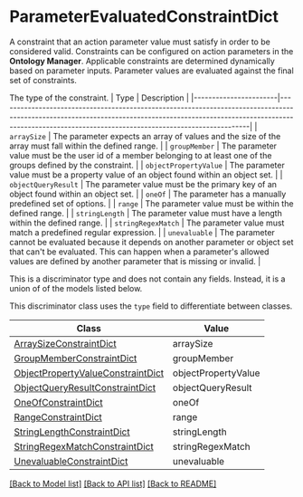 # ParameterEvaluatedConstraintDict

A constraint that an action parameter value must satisfy in order to be considered valid.
Constraints can be configured on action parameters in the **Ontology Manager**. 
Applicable constraints are determined dynamically based on parameter inputs. 
Parameter values are evaluated against the final set of constraints.

The type of the constraint.
| Type                  | Description                                                                                                                                                                                                                     |
|-----------------------|---------------------------------------------------------------------------------------------------------------------------------------------------------------------------------------------------------------------------------|
| `arraySize`           | The parameter expects an array of values and the size of the array must fall within the defined range.                                                                                                                          |
| `groupMember`         | The parameter value must be the user id of a member belonging to at least one of the groups defined by the constraint.                                                                                                          |
| `objectPropertyValue` | The parameter value must be a property value of an object found within an object set.                                                                                                                                           |
| `objectQueryResult`   | The parameter value must be the primary key of an object found within an object set.                                                                                                                                            |
| `oneOf`               | The parameter has a manually predefined set of options.                                                                                                                                                                         |
| `range`               | The parameter value must be within the defined range.                                                                                                                                                                           |
| `stringLength`        | The parameter value must have a length within the defined range.                                                                                                                                                                |
| `stringRegexMatch`    | The parameter value must match a predefined regular expression.                                                                                                                                                                 |
| `unevaluable`         | The parameter cannot be evaluated because it depends on another parameter or object set that can't be evaluated. This can happen when a parameter's allowed values are defined by another parameter that is missing or invalid. |


This is a discriminator type and does not contain any fields. Instead, it is a union
of of the models listed below.

This discriminator class uses the `type` field to differentiate between classes.

| Class | Value
| ------------ | -------------
[ArraySizeConstraintDict](ArraySizeConstraintDict.md) | arraySize
[GroupMemberConstraintDict](GroupMemberConstraintDict.md) | groupMember
[ObjectPropertyValueConstraintDict](ObjectPropertyValueConstraintDict.md) | objectPropertyValue
[ObjectQueryResultConstraintDict](ObjectQueryResultConstraintDict.md) | objectQueryResult
[OneOfConstraintDict](OneOfConstraintDict.md) | oneOf
[RangeConstraintDict](RangeConstraintDict.md) | range
[StringLengthConstraintDict](StringLengthConstraintDict.md) | stringLength
[StringRegexMatchConstraintDict](StringRegexMatchConstraintDict.md) | stringRegexMatch
[UnevaluableConstraintDict](UnevaluableConstraintDict.md) | unevaluable


[[Back to Model list]](../../../README.md#models-v2-link) [[Back to API list]](../../README.md#documentation-for-api-endpoints) [[Back to README]](../../README.md)
